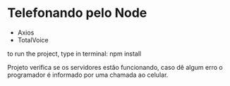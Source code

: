 # Telefonando pelo Node
<ul>
  <li>Axios</li>
  <li>TotalVoice</li>
 </ul>
 
to run the project, type in terminal:
npm install 

Projeto verifica se os servidores estão funcionando, caso dê algum erro o programador é informado por uma chamada ao celular.
